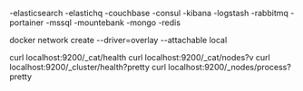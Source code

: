 -elasticsearch
-elastichq
-couchbase
-consul
-kibana
-logstash
-rabbitmq
-portainer
-mssql
-mountebank
-mongo
-redis

docker network create --driver=overlay --attachable local

curl localhost:9200/_cat/health
curl localhost:9200/_cat/nodes?v
curl localhost:9200/_cluster/health?pretty
curl localhost:9200/_nodes/process?pretty